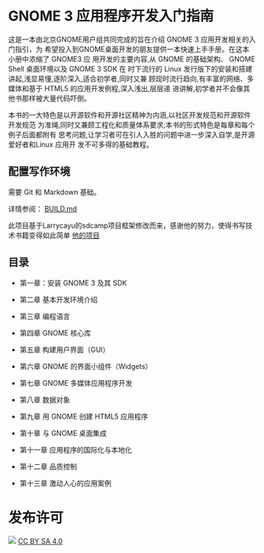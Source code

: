 # GNOME 3 应用程序开发入门指南 #

这是一本由北京GNOME用户组共同完成的旨在介绍 GNOME 3 应用开发相关的入门指引，为
希望投入到GNOME桌面开发的朋友提供一本快速上手手册。在这本小册中浓缩了 GNOME3 应
用开发的主要内容,从 GNOME 的基础架构、 GNOME Shell 桌面环境以及 GNOME 3 SDK 在
时下流行的 Linux 发行版下的安装和搭建讲起,浅显易懂,逐阶深入,适合初学者,同时又兼
顾现时流行趋向,有丰富的网络、多媒体和基于 HTML5 的应用开发例程,深入浅出,层层递
进讲解,初学者并不会像其他书那样被大量代码吓倒。

本书的一大特色是以开源软件和开源社区精神为内涵,以社区开发规范和开源软件开发规范
为准绳,同时又兼顾工程化和质量体系要求;本书的形式特色是每章和每个例子后面都附有
思考问题,让学习者可在引人入胜的问题中进一步深入自学,是开源爱好者和Linux 应用开
发不可多得的基础教程。

## 配置写作环境

需要 Git 和 Markdown 基础。

详情参阅： [BUILD.md](BUILD.md)
 
此项目基于Larrycayu的sdcamp项目框架修改而来，感谢他的努力，使得书写技术书籍变得如此简单 [他的项目](https://github.com/larrycai/sdcamp/)

## 目录

 * 第一章：安装 GNOME 3 及其 SDK

 * 第二章 基本开发环境介绍

 * 第三章 编程语言

 * 第四章 GNOME 核心库

 * 第五章 构建用户界面（GUI）

 * 第六章 GNOME 的界面小组件（Widgets）

 * 第七章 GNOME 多媒体应用程序开发

 * 第八章 数据对象

 * 第九章 用 GNOME 创建 HTML5 应用程序

 * 第十章 与 GNOME 桌面集成

 * 第十一章 应用程序的国际化与本地化

 * 第十二章 品质控制

 * 第十三章 激动人心的应用案例

# 发布许可 #

![](http://i.creativecommons.org/l/by-sa/4.0/88x31.png)  [CC BY SA 4.0](http://creativecommons.org/licenses/by-sa/4.0/)

